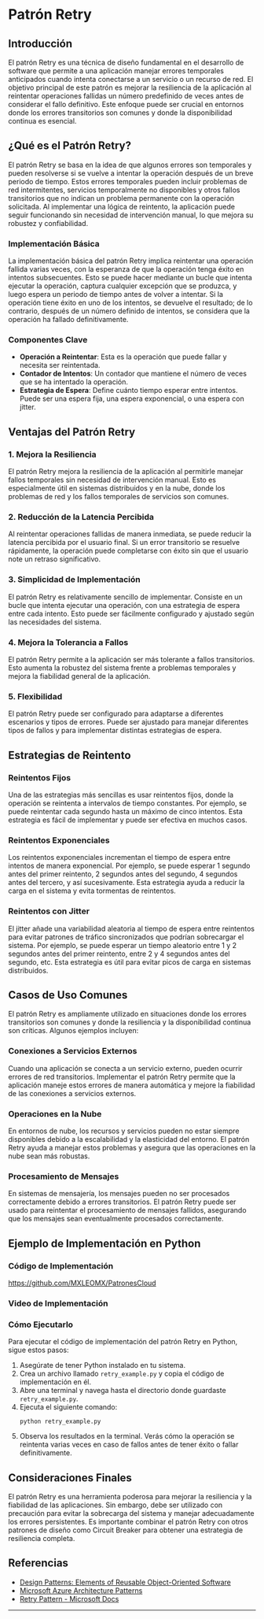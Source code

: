 
# Patrón Retry

## Introducción
El patrón Retry es una técnica de diseño fundamental en el desarrollo de software que permite a una aplicación manejar errores temporales anticipados cuando intenta conectarse a un servicio o un recurso de red. El objetivo principal de este patrón es mejorar la resiliencia de la aplicación al reintentar operaciones fallidas un número predefinido de veces antes de considerar el fallo definitivo. Este enfoque puede ser crucial en entornos donde los errores transitorios son comunes y donde la disponibilidad continua es esencial.

## ¿Qué es el Patrón Retry?
El patrón Retry se basa en la idea de que algunos errores son temporales y pueden resolverse si se vuelve a intentar la operación después de un breve periodo de tiempo. Estos errores temporales pueden incluir problemas de red intermitentes, servicios temporalmente no disponibles y otros fallos transitorios que no indican un problema permanente con la operación solicitada. Al implementar una lógica de reintento, la aplicación puede seguir funcionando sin necesidad de intervención manual, lo que mejora su robustez y confiabilidad.

### Implementación Básica
La implementación básica del patrón Retry implica reintentar una operación fallida varias veces, con la esperanza de que la operación tenga éxito en intentos subsecuentes. Esto se puede hacer mediante un bucle que intenta ejecutar la operación, captura cualquier excepción que se produzca, y luego espera un periodo de tiempo antes de volver a intentar. Si la operación tiene éxito en uno de los intentos, se devuelve el resultado; de lo contrario, después de un número definido de intentos, se considera que la operación ha fallado definitivamente.

### Componentes Clave
- **Operación a Reintentar**: Esta es la operación que puede fallar y necesita ser reintentada.
- **Contador de Intentos**: Un contador que mantiene el número de veces que se ha intentado la operación.
- **Estrategia de Espera**: Define cuánto tiempo esperar entre intentos. Puede ser una espera fija, una espera exponencial, o una espera con jitter.

## Ventajas del Patrón Retry

### 1. Mejora la Resiliencia
El patrón Retry mejora la resiliencia de la aplicación al permitirle manejar fallos temporales sin necesidad de intervención manual. Esto es especialmente útil en sistemas distribuidos y en la nube, donde los problemas de red y los fallos temporales de servicios son comunes.

### 2. Reducción de la Latencia Percibida
Al reintentar operaciones fallidas de manera inmediata, se puede reducir la latencia percibida por el usuario final. Si un error transitorio se resuelve rápidamente, la operación puede completarse con éxito sin que el usuario note un retraso significativo.

### 3. Simplicidad de Implementación
El patrón Retry es relativamente sencillo de implementar. Consiste en un bucle que intenta ejecutar una operación, con una estrategia de espera entre cada intento. Esto puede ser fácilmente configurado y ajustado según las necesidades del sistema.

### 4. Mejora la Tolerancia a Fallos
El patrón Retry permite a la aplicación ser más tolerante a fallos transitorios. Esto aumenta la robustez del sistema frente a problemas temporales y mejora la fiabilidad general de la aplicación.

### 5. Flexibilidad
El patrón Retry puede ser configurado para adaptarse a diferentes escenarios y tipos de errores. Puede ser ajustado para manejar diferentes tipos de fallos y para implementar distintas estrategias de espera.

## Estrategias de Reintento

### Reintentos Fijos
Una de las estrategias más sencillas es usar reintentos fijos, donde la operación se reintenta a intervalos de tiempo constantes. Por ejemplo, se puede reintentar cada segundo hasta un máximo de cinco intentos. Esta estrategia es fácil de implementar y puede ser efectiva en muchos casos.

### Reintentos Exponenciales
Los reintentos exponenciales incrementan el tiempo de espera entre intentos de manera exponencial. Por ejemplo, se puede esperar 1 segundo antes del primer reintento, 2 segundos antes del segundo, 4 segundos antes del tercero, y así sucesivamente. Esta estrategia ayuda a reducir la carga en el sistema y evita tormentas de reintentos.

### Reintentos con Jitter
El jitter añade una variabilidad aleatoria al tiempo de espera entre reintentos para evitar patrones de tráfico sincronizados que podrían sobrecargar el sistema. Por ejemplo, se puede esperar un tiempo aleatorio entre 1 y 2 segundos antes del primer reintento, entre 2 y 4 segundos antes del segundo, etc. Esta estrategia es útil para evitar picos de carga en sistemas distribuidos.

## Casos de Uso Comunes
El patrón Retry es ampliamente utilizado en situaciones donde los errores transitorios son comunes y donde la resiliencia y la disponibilidad continua son críticas. Algunos ejemplos incluyen:

### Conexiones a Servicios Externos
Cuando una aplicación se conecta a un servicio externo, pueden ocurrir errores de red transitorios. Implementar el patrón Retry permite que la aplicación maneje estos errores de manera automática y mejore la fiabilidad de las conexiones a servicios externos.

### Operaciones en la Nube
En entornos de nube, los recursos y servicios pueden no estar siempre disponibles debido a la escalabilidad y la elasticidad del entorno. El patrón Retry ayuda a manejar estos problemas y asegura que las operaciones en la nube sean más robustas.

### Procesamiento de Mensajes
En sistemas de mensajería, los mensajes pueden no ser procesados correctamente debido a errores transitorios. El patrón Retry puede ser usado para reintentar el procesamiento de mensajes fallidos, asegurando que los mensajes sean eventualmente procesados correctamente.

## Ejemplo de Implementación en Python

### Código de Implementación

https://github.com/MXLEOMX/PatronesCloud

### Video de Implementación



### Cómo Ejecutarlo
Para ejecutar el código de implementación del patrón Retry en Python, sigue estos pasos:

1. Asegúrate de tener Python instalado en tu sistema.
2. Crea un archivo llamado `retry_example.py` y copia el código de implementación en él.
3. Abre una terminal y navega hasta el directorio donde guardaste `retry_example.py`.
4. Ejecuta el siguiente comando:
   ```
   python retry_example.py
   ```
5. Observa los resultados en la terminal. Verás cómo la operación se reintenta varias veces en caso de fallos antes de tener éxito o fallar definitivamente.

## Consideraciones Finales
El patrón Retry es una herramienta poderosa para mejorar la resiliencia y la fiabilidad de las aplicaciones. Sin embargo, debe ser utilizado con precaución para evitar la sobrecarga del sistema y manejar adecuadamente los errores persistentes. Es importante combinar el patrón Retry con otros patrones de diseño como Circuit Breaker para obtener una estrategia de resiliencia completa.

## Referencias

- [Design Patterns: Elements of Reusable Object-Oriented Software](https://en.wikipedia.org/wiki/Design_Patterns)
- [Microsoft Azure Architecture Patterns](https://docs.microsoft.com/en-us/azure/architecture/patterns/)
- [Retry Pattern - Microsoft Docs](https://docs.microsoft.com/en-us/azure/architecture/patterns/retry)

---


